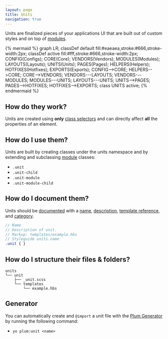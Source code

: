 ```yaml
---
layout: page
title: Units
navigation: true
---
```


Units are finalized pieces of your applications UI that are built out of custom styles and on top of [modules](modules.html).

{% mermaid %}
graph LR;
    classDef default fill:#eaeaea,stroke:#666,stroke-width:2px;
    classDef active fill:#fff,stroke:#666,stroke-width:2px;
    CONFIG(Configs);
    CORE(Core);
    VENDORS(Vendors);
    MODULES(Modules);
    LAYOUTS(Layouts);
    UNITS(Units);
    PAGES(Pages);
    HELPERS(Helpers);
    HOTFIXES(Hotfixes);
    EXPORTS(Exports);
    CONFIG-->CORE;
    HELPERS-->CORE;
    CORE-->VENDORS;
    VENDORS---LAYOUTS;
    VENDORS---MODULES;
    MODULES---UNITS;
    LAYOUTS---UNITS;
    UNITS-->PAGES;
    PAGES-->HOTFIXES;
    HOTFIXES-->EXPORTS;
    class UNITS active;
{% endmermaid %}

## How do they work?

Units are created using **only** [class selectors](https://developer.mozilla.org/en-US/docs/Web/CSS/Class_selectors) and can directly affect **all** the properties of an element.

## How do I use them?

Units are built by creating classes under the units namespace and by extending and subclassing [module](modules.html) classes:

- `.unit`
- `.unit-child`
- `.unit-module`
- `.unit-module-child`

## How do I document them?

Units should be [documented](documentation.html) with a [name](https://github.com/kss-node/kss/blob/spec/SPEC.md#the-heading-and-description), [description](https://github.com/kss-node/kss/blob/spec/SPEC.md#the-heading-and-description), [template reference](https://github.com/kss-node/kss/blob/spec/SPEC.md#the-markup), and [category](https://github.com/kss-node/kss/blob/spec/SPEC.md#the-styleguide-reference).

```scss
// Name
// Description of unit.
// Markup: templates/example.hbs
// Styleguide units.name
.unit { }
```

## How do I structure their files & folders?

```text
units
└── unit
    ├── _unit.scss
    └── templates
        └── example.hbs
```


## Generator

You can automatically create and `@import` a unit file  with the [Plum Generator](https://github.com/plum-css/generator-plum) by running the following command:

- `yo plum:unit <name>`
